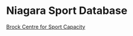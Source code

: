 # Niagara Sport Database

[Brock Centre for Sport Capacity](https://brocku.ca/applied-health-sciences/centre-for-sport-capacity/)
